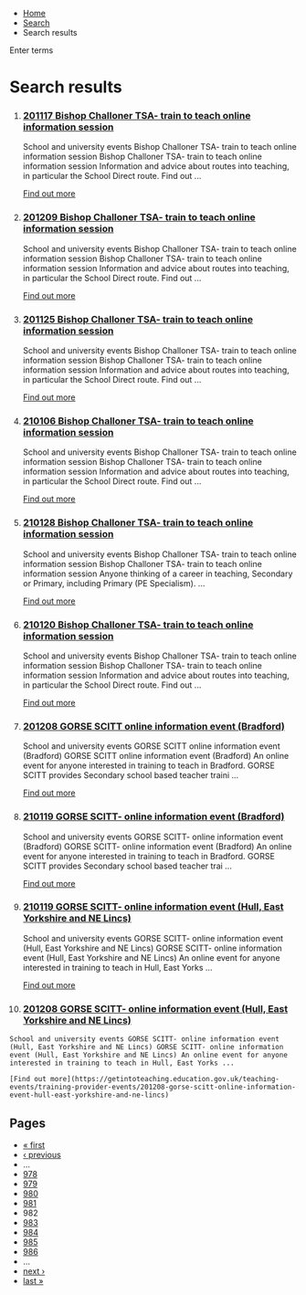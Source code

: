 *   [Home](/)
*   [Search](/search)
*   Search results

Enter terms 

Search results
==============

1.  ### [201117 Bishop Challoner TSA- train to teach online information session](https://getintoteaching.education.gov.uk/teaching-events/training-provider-events/201117-bishop-challoner-tsa-train-to-teach-online-information-session)
    
    School and university events Bishop Challoner TSA- train to teach online information session Bishop Challoner TSA- train to teach online information session Information and advice about routes into teaching, in particular the School Direct route. Find out ...
    
    [Find out more](https://getintoteaching.education.gov.uk/teaching-events/training-provider-events/201117-bishop-challoner-tsa-train-to-teach-online-information-session)
    
2.  ### [201209 Bishop Challoner TSA- train to teach online information session](https://getintoteaching.education.gov.uk/teaching-events/training-provider-events/201209-bishop-challoner-tsa-train-to-teach-online-information-session)
    
    School and university events Bishop Challoner TSA- train to teach online information session Bishop Challoner TSA- train to teach online information session Information and advice about routes into teaching, in particular the School Direct route. Find out ...
    
    [Find out more](https://getintoteaching.education.gov.uk/teaching-events/training-provider-events/201209-bishop-challoner-tsa-train-to-teach-online-information-session)
    
3.  ### [201125 Bishop Challoner TSA- train to teach online information session](https://getintoteaching.education.gov.uk/teaching-events/training-provider-events/201125-bishop-challoner-tsa-train-to-teach-online-information-session)
    
    School and university events Bishop Challoner TSA- train to teach online information session Bishop Challoner TSA- train to teach online information session Information and advice about routes into teaching, in particular the School Direct route. Find out ...
    
    [Find out more](https://getintoteaching.education.gov.uk/teaching-events/training-provider-events/201125-bishop-challoner-tsa-train-to-teach-online-information-session)
    
4.  ### [210106 Bishop Challoner TSA- train to teach online information session](https://getintoteaching.education.gov.uk/teaching-events/training-provider-events/210106-bishop-challoner-tsa-train-to-teach-online-information-session)
    
    School and university events Bishop Challoner TSA- train to teach online information session Bishop Challoner TSA- train to teach online information session Information and advice about routes into teaching, in particular the School Direct route. Find out ...
    
    [Find out more](https://getintoteaching.education.gov.uk/teaching-events/training-provider-events/210106-bishop-challoner-tsa-train-to-teach-online-information-session)
    
5.  ### [210128 Bishop Challoner TSA- train to teach online information session](https://getintoteaching.education.gov.uk/teaching-events/training-provider-events/210128-bishop-challoner-tsa-train-to-teach-online-information-session)
    
    School and university events Bishop Challoner TSA- train to teach online information session Bishop Challoner TSA- train to teach online information session Anyone thinking of a career in teaching, Secondary or Primary, including Primary (PE Specialism). ...
    
    [Find out more](https://getintoteaching.education.gov.uk/teaching-events/training-provider-events/210128-bishop-challoner-tsa-train-to-teach-online-information-session)
    
6.  ### [210120 Bishop Challoner TSA- train to teach online information session](https://getintoteaching.education.gov.uk/teaching-events/training-provider-events/210120-bishop-challoner-tsa-train-to-teach-online-information-session)
    
    School and university events Bishop Challoner TSA- train to teach online information session Bishop Challoner TSA- train to teach online information session Information and advice about routes into teaching, in particular the School Direct route. Find out ...
    
    [Find out more](https://getintoteaching.education.gov.uk/teaching-events/training-provider-events/210120-bishop-challoner-tsa-train-to-teach-online-information-session)
    
7.  ### [201208 GORSE SCITT online information event (Bradford)](https://getintoteaching.education.gov.uk/teaching-events/training-provider-events/201208-gorse-scitt-online-information-event-bradford)
    
    School and university events GORSE SCITT online information event (Bradford) GORSE SCITT online information event (Bradford) An online event for anyone interested in training to teach in Bradford. GORSE SCITT provides Secondary school based teacher traini ...
    
    [Find out more](https://getintoteaching.education.gov.uk/teaching-events/training-provider-events/201208-gorse-scitt-online-information-event-bradford)
    
8.  ### [210119 GORSE SCITT- online information event (Bradford)](https://getintoteaching.education.gov.uk/teaching-events/training-provider-events/210119-gorse-scitt-online-information-event-bradford)
    
    School and university events GORSE SCITT- online information event (Bradford) GORSE SCITT- online information event (Bradford) An online event for anyone interested in training to teach in Bradford. GORSE SCITT provides Secondary school based teacher trai ...
    
    [Find out more](https://getintoteaching.education.gov.uk/teaching-events/training-provider-events/210119-gorse-scitt-online-information-event-bradford)
    
9.  ### [210119 GORSE SCITT- online information event (Hull, East Yorkshire and NE Lincs)](https://getintoteaching.education.gov.uk/teaching-events/training-provider-events/210119-gorse-scitt-online-information-event-hull-east-yorkshire-and-ne-lincs)
    
    School and university events GORSE SCITT- online information event (Hull, East Yorkshire and NE Lincs) GORSE SCITT- online information event (Hull, East Yorkshire and NE Lincs) An online event for anyone interested in training to teach in Hull, East Yorks ...
    
    [Find out more](https://getintoteaching.education.gov.uk/teaching-events/training-provider-events/210119-gorse-scitt-online-information-event-hull-east-yorkshire-and-ne-lincs)
    
10.  ### [201208 GORSE SCITT- online information event (Hull, East Yorkshire and NE Lincs)](https://getintoteaching.education.gov.uk/teaching-events/training-provider-events/201208-gorse-scitt-online-information-event-hull-east-yorkshire-and-ne-lincs)
    
    School and university events GORSE SCITT- online information event (Hull, East Yorkshire and NE Lincs) GORSE SCITT- online information event (Hull, East Yorkshire and NE Lincs) An online event for anyone interested in training to teach in Hull, East Yorks ...
    
    [Find out more](https://getintoteaching.education.gov.uk/teaching-events/training-provider-events/201208-gorse-scitt-online-information-event-hull-east-yorkshire-and-ne-lincs)
    

Pages
-----

*   [« first](/search/site "Go to first page")
*   [‹ previous](/search/site?page=980 "Go to previous page")
*   …
*   [978](/search/site?page=977 "Go to page 978")
*   [979](/search/site?page=978 "Go to page 979")
*   [980](/search/site?page=979 "Go to page 980")
*   [981](/search/site?page=980 "Go to page 981")
*   982
*   [983](/search/site?page=982 "Go to page 983")
*   [984](/search/site?page=983 "Go to page 984")
*   [985](/search/site?page=984 "Go to page 985")
*   [986](/search/site?page=985 "Go to page 986")
*   …
*   [next ›](/search/site?page=982 "Go to next page")
*   [last »](/search/site?page=1032 "Go to last page")